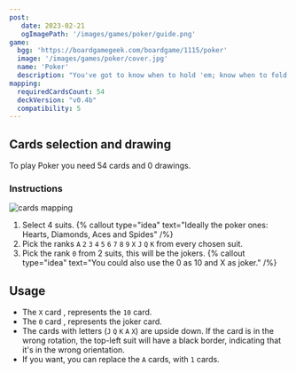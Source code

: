 ```yaml
---
post: 
   date: 2023-02-21
   ogImagePath: '/images/games/poker/guide.png'
game:
  bgg: 'https://boardgamegeek.com/boardgame/1115/poker'
  image: '/images/games/poker/cover.jpg'
  name: 'Poker'
  description: "You've got to know when to hold 'em; know when to fold 'em."
mapping:
  requiredCardsCount: 54
  deckVersion: "v0.4b"
  compatibility: 5
---
```


## Cards selection and drawing

To play Poker you need 54 cards and 0 drawings.

### Instructions

![cards mapping](/images/games/poker/guide.png)

1. Select 4 suits.
   {% callout type="idea" text="Ideally the poker ones: Hearts, Diamonds, Aces and Spides" /%}
1. Pick the ranks `A` `2` `3` `4` `5` `6` `7` `8` `9` `X` `J` `Q` `K` from every chosen suit.
1. Pick the rank `0` from 2 suits, this will be the jokers.
   {% callout type="idea" text="You could also use the 0 as 10 and X as joker." /%}

## Usage

- The `X` card , represents the `10` card.
- The `0` card , represents the joker card.
- The cards with letters (`J` `Q` `K` `A` `X`) are upside down. If the card is in the wrong rotation, the top-left suit will have a black border, indicating that it's in the wrong orientation.
- If you want, you can replace the `A` cards, with `1` cards.
